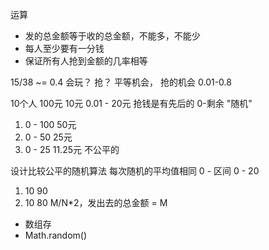 运算
- 发的总金额等于收的总金额，不能多，不能少
- 每人至少要有一分钱
- 保证所有人抢到金额的几率相等

15/38 ~= 0.4
会玩？  抢？
平等机会， 抢的机会
0.01-0.8

10个人  100元
10元  0.01 - 20元
抢钱是有先后的  0-剩余  "随机"
1. 0 - 100   50元
2. 0 - 50    25元
3. 0 - 25    11.25元
不公平的

设计比较公平的随机算法
每次随机的平均值相同
0 - 区间
0 - 20

1. 10   90
2. 10   80
M/N*2，发出去的总金额 = M

- 数组存
- Math.random()
